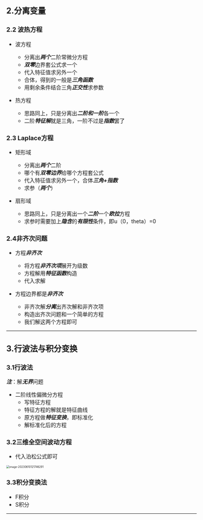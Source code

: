 ## 2.分离变量

### 2.2 波热方程

- 波方程
  - 分离出***两个***二阶常微分方程
  - ***双零***边界套公式求一个
  - 代入特征值求另外一个
  - 合体，得到的一般是***三角函数***
  - 用剩余条件结合三角***正交性***求参数

- 热方程
  - 思路同上，只是分离出***二阶和一阶***各一个
  - 二阶***特征解***就是三角，一阶不过是***指数***罢了

### 2.3 Laplace方程

- 矩形域
  - 分离出***两个***二阶
  - 哪个有***双零边界***给哪个方程套公式
  - 代入特征值求另外一个，合体***三角+指数***
  - 求参（***两个***）

- 扇形域
  - 思路同上，只是分离出一个***二阶***一个***欧拉***方程
  - 求参时需要加上***隐含***的***有限性***条件，即u（0，theta）=0

### 2.4非齐次问题

- 方程***非齐次***
  - 将方程***非齐次项***展开为级数
  - 方程解用***特征函数***构造
  - 代入求解

- 方程边界都是***非齐次***
  - 非齐次解***分离***出齐次解和非齐次项
  - 构造出齐次问题和一个简单的方程
  - 我们解这两个方程即可

******



## 3.行波法与积分变换

### 3.1行波法

***注***：解***无界***问题

- 二阶线性偏微分方程
  - 写特征方程
  - 特征方程的解就是特征曲线
  - 原方程做***特征变换***，即标准化
  - 解标准化后的方程

### 3.2三维全空间波动方程

- 代入泊松公式即可

<img src="C:\Users\xn666\AppData\Roaming\Typora\typora-user-images\image-20230610121746291.png" alt="image-20230610121746291" style="zoom:50%;" />

### 3.3积分变换法

- F积分
- S积分

******





###  